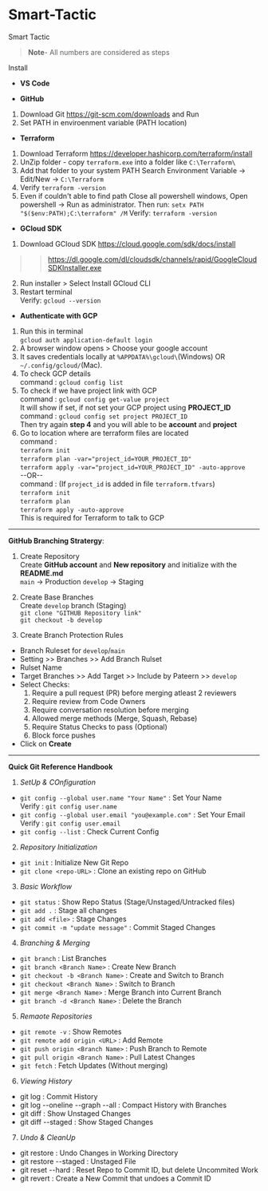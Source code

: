 # Smart-Tactic
Smart Tactic 
> **Note**- All numbers are considered as steps

Install
- **VS Code**

-  **GitHub**
1. Download Git https://git-scm.com/downloads and Run 
2. Set PATH in enviroenment variable (PATH location)

- **Terraform**
1. Download Terraform https://developer.hashicorp.com/terraform/install
2. UnZip folder - copy `terraform.exe` into a folder like `C:\Terraform\`
3. Add that folder to your system PATH
Search Environment Variable 
-> Edit/New -> `C:\Terraform`
4. Verify 
`terraform -version`
5. Even if couldn't able to find path
Close all powershell windows, Open powershell -> Run as administrator. 
Then run:
`setx PATH "$($env:PATH);C:\terraform" /M`
Verify: `terraform -version`

- **GCloud SDK**
1. Download GCloud SDK https://cloud.google.com/sdk/docs/install  
>> https://dl.google.com/dl/cloudsdk/channels/rapid/GoogleCloudSDKInstaller.exe
2. Run installer > Select Install GCloud CLI
3. Restart terminal  
Verify: `gcloud --version`

- **Authenticate with GCP**
1. Run this in terminal  
`gcloud auth application-default login`
2. A browser window opens > Choose your google account
3. It saves credentials locally at `%APPDATA%\gcloud\`(Windows) OR `~/.config/gcloud/`(Mac).
4. To check GCP details   
command : `gcloud config list`
5. To check if we have project link with GCP  
command : `gcloud config get-value project`  
It will show if set, if not set your GCP project using **PROJECT_ID**  
command : `gcloud config set project PROJECT_ID`  
Then try again **step 4** and you will able to be **account** and **project**
6. Go to location where are terraform files are located  
command :   
`terraform init`  
`terraform plan -var="project_id=YOUR_PROJECT_ID"`  
`terraform apply -var="project_id=YOUR_PROJECT_ID" -auto-approve`  
--OR--  
command : (If `project_id` is added in file `terraform.tfvars`)  
`terraform init`    
`terraform plan`  
`terraform apply -auto-approve`  
This is required for Terraform to talk to GCP

--------------------------------------------------------------------------------------------------------------

**GitHub Branching Stratergy**:

1. Create Repository  
Create **GitHub account** and **New repository** and initialize with the **README.md**  
`main` -> Production
`develop` -> Staging 

2. Create Base Branches  
Create `develop` branch (Staging)  
`git clone "GITHUB Repository link"`      
`git checkout -b develop`  

3. Create Branch Protection Rules  
- Branch Ruleset for `develop`/`main`  
- Setting >> Branches >> Add Branch Rulset  
- Rulset Name  
- Target Branches >> Add Target >> Include by Pateern >> `develop`  
- Select Checks:  
    1. Require a pull request (PR) before merging atleast 2 reviewers  
    2. Require review from Code Owners  
    3. Require conversation resolution before merging  
    4. Allowed merge methods (Merge, Squash, Rebase)  
    5. Require Status Checks to pass (Optional)  
    6. Block force pushes  
- Click on **Create**  

--------------------------------------------------------------------------------------------------------------

**Quick Git Reference Handbook**  

1. *SetUp & COnfiguration*  
- `git config --global user.name "Your Name"` : Set Your Name  
Verify : `git config user.name`  
- `git config --global user.email "you@example.com"` : Set Your Email  
Verify : `git config user.email`  
- `git config --list` : Check Current Config  

2. *Repository Initialization*  
- `git init` : Initialize New Git Repo  
- `git clone <repo-URL>` : Clone an existing repo on GitHub  

3. *Basic Workflow*  
- `git status` : Show Repo Status (Stage/Unstaged/Untracked files)  
- `git add .` : Stage all changes   
- `git add <file>` : Stage Changes  
- `git commit -m "update message"` : Commit Staged Changes  

4. *Branching & Merging*  
- `git branch` : List Branches  
- `git branch <Branch Name>` : Create New Branch
- `git checkout -b <Branch Name>` : Create and Switch to Branch  
- `git checkout <Branch Name>` : Switch to Branch  
- `git merge <Branch Name>` : Merge Branch into Current Branch  
- `git branch -d <Branch Name>` : Delete the Branch  

5. *Remaote Repositories*
- `git remote -v` : Show Remotes  
- `git remote add origin <URL>` : Add Remote  
- `git push origin <Branch Name>` : Push Branch to Remote  
- `git pull origin <Branch Name>` : Pull Latest Changes  
- `git fetch` : Fetch Updates (Without merging)  

6. *Viewing History*  
- git log : Commit History  
- git log --oneline --graph --all : Compact History with Branches  
- git diff : Show Unstaged Changes  
- git diff --staged : Show Staged Changes  

7. *Undo & CleanUp*
- git restore <File Name> : Undo Changes in Working Directory  
- git restore --staged <File Name> : Unstaged File  
- git reset --hard <Commit ID> : Reset Repo to Commit ID, but delete Uncommited Work  
- git revert <Commit ID> : Create a New Commit that undoes a Commit ID  




  



